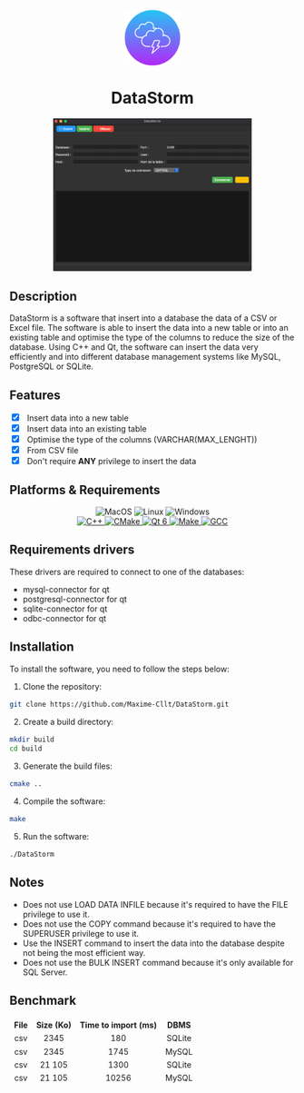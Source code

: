 <div align=center>
<img src="https://github.com/Maxime-Cllt/DataStorm/blob/main/assets/datastorm.png" width="100px" height="100px"  alt="DataStorm" align="center" />
<h1>DataStorm</h1>
</div>

<div align="center">
<img src="/assets/screen.png" width="350px" alt="Datastorm">
</div>

## Description

DataStorm is a software that insert into a database the data of a CSV or Excel file. The software is able to insert the
data into a new table or into an existing table and optimise the type of the columns to reduce the size of the database.
Using C++ and Qt, the software can insert the data very efficiently and
into different database management systems like MySQL, PostgreSQL or SQLite.

## Features

<label>
<input type="checkbox" style="margin-right: 10px" checked>
</label> Insert data into a new table <br>
<label>
<input type="checkbox" style="margin-right: 10px" checked>
</label> Insert data into an existing table <br>
<label>
<input type="checkbox" style="margin-right: 10px" checked>
</label> Optimise the type of the columns (VARCHAR(MAX_LENGHT)) <br>
<label>
<input type="checkbox" style="margin-right: 10px" checked>
</label> From CSV file <br>
<label>
<input type="checkbox" style="margin-right: 10px" checked>
</label> Don't require <span style="font-weight: bold;">ANY</span> privilege to insert the data <br>
<label>

## Platforms & Requirements

<div align="center">
<img src="https://img.shields.io/badge/OS-MacOS-informational?style=flat&logo=apple&logoColor=white&color=2bbc8a" alt="MacOS" />
<img src="https://img.shields.io/badge/OS-Linux-informational?style=flat&logo=linux&logoColor=white&color=2bbc8a" alt="Linux" />
<img src="https://img.shields.io/badge/OS-Windows-informational?style=flat&logo=windows&logoColor=white&color=2bbc8a" alt="Windows" />
</div>

<div align="center">

<a href="https://isocpp.org/">
<img src="https://img.shields.io/badge/C++-17-informational?style=flat&logo=c%2B%2B&logoColor=white&color=2bbc8a" alt="C++" />
</a>

<a href="https://cmake.org/">
<img src="https://img.shields.io/badge/CMake-3.10-informational?style=flat&logo=cmake&logoColor=white&color=2bbc8a" alt="CMake" />
</a>

<a href="https://www.qt.io/">
<img src="https://img.shields.io/badge/Qt-6-informational?style=flat&logo=qt&logoColor=white&color=2bbc8a" alt="Qt 6" />
</a>

<a href="https://www.gnu.org/software/make/">
<img src="https://img.shields.io/badge/Make-4.1-informational?style=flat&logo=gnu-make&logoColor=white&color=2bbc8a" alt="Make" />
</a>

<a href="https://gcc.gnu.org/">
<img src="https://img.shields.io/badge/GCC-17-informational?style=flat&logo=gcc&logoColor=white&color=2bbc8a" alt="GCC" />
</a>
</div>

## Requirements drivers

These drivers are required to connect to one of the databases:

- mysql-connector for qt
- postgresql-connector for qt
- sqlite-connector for qt
- odbc-connector for qt

## Installation

To install the software, you need to follow the steps below:

1. Clone the repository:

```bash
git clone https://github.com/Maxime-Cllt/DataStorm.git
```

2. Create a build directory:

```bash
mkdir build
cd build
```

3. Generate the build files:

```bash
cmake ..
```

4. Compile the software:

```bash
make
```

5. Run the software:

```bash
./DataStorm
```

## Notes

<ul>
<li>
Does not use LOAD DATA INFILE because it's required to have the FILE privilege to use it.
</li>
<li>
Does not use the COPY command because it's required to have the SUPERUSER privilege to use it.
</li>
<li>
Use the INSERT command to insert the data into the database despite not being the most efficient way.
</li>
<li>
Does not use the BULK INSERT command because it's only available for SQL Server.
</li>
</ul>

## Benchmark

<div align="center">
<table style="width: 100%; border-collapse: collapse; text-align: center;">
    <tr>
        <th align="center" style="font-weight: bolder; border: 1px solid white;">File</th>
        <th align="center" style="font-weight: bolder; border: 1px solid white;">Size (Ko)</th>
        <th align="center" style="font-weight: bolder; border: 1px solid white;">Time to import (ms)</th>
        <th align="center" style="font-weight: bolder; border: 1px solid white;">DBMS</th>
    </tr>
<tr>
        <td align="center" style="border: 1px solid white;">csv</td>
        <td align="center" style="border: 1px solid white;">2345</td>
        <td align="center" style="border: 1px solid white;">180</td>
        <td align="center" style="border: 1px solid white;">SQLite</td>
    </tr>
    <tr>
        <td align="center" style="border: 1px solid white;">csv</td>
        <td align="center" style="border: 1px solid white;">2345</td>
        <td align="center" style="border: 1px solid white;">1745</td>
        <td align="center" style="border: 1px solid white;">MySQL</td>
    </tr>
    <tr>
        <td align="center" style="border: 1px solid white;">csv</td>
        <td align="center" style="border: 1px solid white;">21 105</td>
        <td align="center" style="border: 1px solid white;">1300</td>
        <td align="center" style="border: 1px solid white;">SQLite</td>
    </tr>
<tr>
        <td align="center" style="border: 1px solid white;">csv</td>
        <td align="center" style="border: 1px solid white;">21 105</td>
        <td align="center" style="border: 1px solid white;">10256</td>
        <td align="center" style="border: 1px solid white;">MySQL</td>
    </tr>
</table>
</div>

